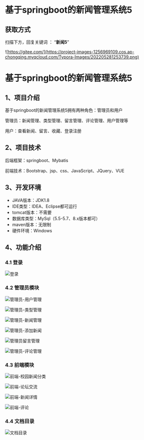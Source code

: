 # 基于springboot的新闻管理系统5


## 获取方式

扫描下方，回复关键词  ： “**新闻5**”   

![https://gitee.com/](https://project-images-1256969109.cos.ap-chongqing.myqcloud.com/Typora-Images/202205281253739.png)
# 基于springboot的新闻管理系统5



## 1、项目介绍

基于springboot的新闻管理系统5拥有两种角色：管理员和用户

管理员：新闻管理、类型管理、留言管理、评论管理、用户管理等

用户：查看新闻、留言、收藏、登录注册


## 2、项目技术

后端框架：springboot、Mybatis

前端技术：Bootstrap、jsp、css、JavaScript、JQuery、VUE

## 3、开发环境

- JAVA版本：JDK1.8
- IDE类型：IDEA、Eclipse都可运行
- tomcat版本：不需要
- 数据库类型：MySql（5.5-5.7、8.x版本都可） 
- maven版本：无限制
- 硬件环境：Windows


## 4、功能介绍

### 4.1 登录

![登录](https://www.codeshop.fun/%20Typora-Images/202309261711212.jpg)

### 4.2 管理员模块

![管理员-用户管理](https://www.codeshop.fun/%20Typora-Images/202309261712333.jpg)

![管理员-类型管理](https://www.codeshop.fun/%20Typora-Images/202309261712605.jpg)

![管理员-新闻管理](https://www.codeshop.fun/%20Typora-Images/202309261712347.jpg)

![管理员-添加新闻](https://www.codeshop.fun/%20Typora-Images/202309261712367.jpg)

![管理员留言管理](https://www.codeshop.fun/%20Typora-Images/202309261712952.jpg)

![管理员-评论管理](https://www.codeshop.fun/%20Typora-Images/202309261712072.jpg)

### 4.3 前端模块

![前端-校园新闻分类](https://www.codeshop.fun/%20Typora-Images/202309261712935.jpg)

![前端-论坛交流](https://www.codeshop.fun/%20Typora-Images/202309261712728.jpg)

![前端-新闻详情](https://www.codeshop.fun/%20Typora-Images/202309261712878.jpg)

![前端-评论](https://www.codeshop.fun/%20Typora-Images/202309261712469.jpg)

### 4.4 文档目录

![文档目录](https://www.codeshop.fun/%20Typora-Images/202309261712551.jpg)








